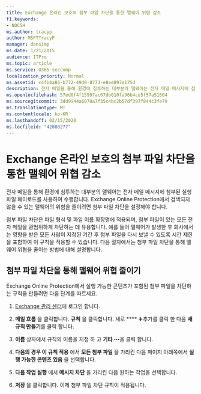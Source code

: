 ```yaml
---
title: Exchange 온라인 보호의 첨부 파일 차단을 통한 맬웨어 위협 감소
f1.keywords:
- NOCSH
ms.author: tracyp
author: MSFTTracyP
manager: dansimp
ms.date: 1/21/2015
audience: ITPro
ms.topic: article
ms.service: O365-seccomp
localization_priority: Normal
ms.assetid: c4fb4a86-b772-49d0-8773-e8ee897e175d
description: 전자 메일을 통해 환경에 침투하는 대부분의 맬웨어는 전자 메일 메시지에 첨부된 실행 파일 페이로드를 사용하여 수행합니다. Exchange Online Protection에서 검색되지 않을 수 있는 맬웨어의 위험을 줄이려면 첨부 파일 차단을 설정해야 합니다.
ms.openlocfilehash: 57ed0f4f15997ac67db010fa96b4ce5f57a51604
ms.sourcegitcommit: 3dd9944a6070a7f35c4bc2b57df397f844c3fe79
ms.translationtype: MT
ms.contentlocale: ko-KR
ms.lasthandoff: 02/15/2020
ms.locfileid: "42088277"
---
```

# <a name="reducing-malware-threats-through-file-attachment-blocking-in-exchange-online-protection"></a>Exchange 온라인 보호의 첨부 파일 차단을 통한 맬웨어 위협 감소

전자 메일을 통해 환경에 침투하는 대부분의 맬웨어는 전자 메일 메시지에 첨부된 실행 파일 페이로드를 사용하여 수행합니다. Exchange Online Protection에서 검색되지 않을 수 있는 맬웨어의 위험을 줄이려면 첨부 파일 차단을 설정해야 합니다.

첨부 파일 차단은 파일 형식 및 파일 이름 확장명에 적용되며, 첨부 파일이 있는 모든 전자 메일을 광범위하게 차단하는 데 유용합니다. 예를 들어 맬웨어가 발생한 후 회사에서는 영향을 받은 모든 사람이 지정된 기간 후 첨부 파일을 다시 보낼 수 있도록 시간 제한을 포함하여 이 규칙을 적용할 수 있습니다. 다음 절차에서는 첨부 파일 차단을 통해 맬웨어 위협을 줄이는 방법에 대해 설명합니다.

## <a name="reducing-malware-threats-through-file-attachment-blocking"></a>첨부 파일 차단을 통해 맬웨어 위협 줄이기

Exchange Online Protection에서 실행 가능한 콘텐츠가 포함된 첨부 파일을 차단하는 규칙을 만들려면 다음 단계를 따르세요.

1. [Exchange 관리 센터](exchange-admin-center-in-exchange-online-protection-eop.md)에 로그인 합니다.

2. **메일 흐름** 을 클릭합니다. **규칙** 을 클릭합니다. 새로 **** ![만들기 아이콘](../../media/ITPro-EAC-AddIcon.png)추가를 클릭 한 다음 **새 규칙 만들기**를 클릭 합니다.

3. **이름** 상자에서 규칙의 이름을 지정 하 고 **기타** ![옵션 기타 옵션 아이콘](../../media/ITPro-EAC-MoreOptionsIcon.png)을 클릭 합니다.

4. **다음의 경우 이 규칙 적용** 에서 **모든 첨부 파일** 을 가리킨 다음 페이지 아래쪽에서 **실행 가능한 콘텐츠 있음** 을 선택합니다.

5. **다음 작업 실행** 에서 **메시지 차단** 을 가리킨 다음 원하는 작업을 선택합니다.

6. **저장** 을 클릭합니다. 이제 첨부 파일 차단 규칙이 적용됩니다.
